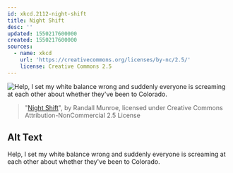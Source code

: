```yaml
---
id: xkcd.2112-night-shift
title: Night Shift
desc: ''
updated: 1550217600000
created: 1550217600000
sources:
  - name: xkcd
    url: 'https://creativecommons.org/licenses/by-nc/2.5/'
    license: Creative Commons 2.5
---
```

![Help, I set my white balance wrong and suddenly everyone is screaming at each other about whether they've been to Colorado.](https://imgs.xkcd.com/comics/night_shift.png)
> "[Night Shift](https://xkcd.com/2112/)", by Randall Munroe, licensed under Creative Commons Attribution-NonCommercial 2.5 License

## Alt Text
Help, I set my white balance wrong and suddenly everyone is screaming at each other about whether they've been to Colorado.
